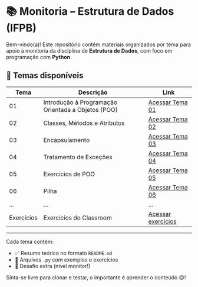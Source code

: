# 📚 Monitoria – Estrutura de Dados (IFPB)

Bem-vindo(a)! Este repositório contém materiais organizados por tema para apoio à monitoria da disciplina de **Estrutura de Dados**, com foco em programação com **Python**.

## 📘 Temas disponíveis

| Tema | Descrição | Link |
|------|-----------|------|
| 01   | Introdução à Programação Orientada a Objetos (POO) | [Acessar Tema 01](./01-poo-introducao/README.md) |
| 02   | Classes, Métodos e Atributos | [Acessar Tema 02](./02-classes-metodos/README.md) |
| 03   | Encapsulamento | [Acessar Tema 03](./03-encapsulamento/README.md) |
| 04   | Tratamento de Exceções | [Acessar Tema 04](./04-excecoes/README.md) |
| 05   | Exercícios de POO | [Acessar Tema 05](./05-exercicios-poo/README.md) |
| 06   | Pilha | [Acessar Tema 06](./06-pilha/README.md) |
| ...  | ... | ... |
| Exercícios | Exercicios do Classroom | [Acessar exercícios](./exercicios/README.md)

---

Cada tema contém:
- ✅ Resumo teórico no formato `README.md`
- 🧪 Arquivos `.py` com exemplos e exercícios
- 📄 Desafio extra (nível monitor!)

Sinta-se livre para clonar e testar, o importante é aprender o conteúdo 😉!
